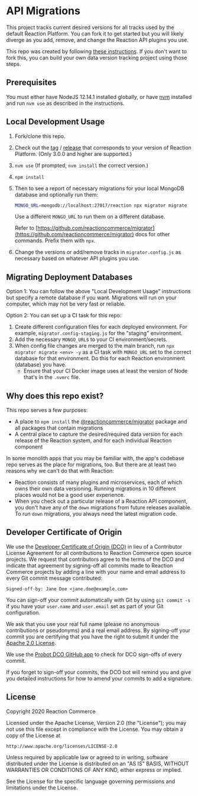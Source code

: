# API Migrations

This project tracks current desired versions for all tracks used by the default Reaction Platform. You can fork it to get started but you will likely diverge as you add, remove, and change the Reaction API plugins you use.

This repo was created by following [these instructions](https://github.com/reactioncommerce/migrator#usage). If you don't want to fork this, you can build your own data version tracking project using those steps.

## Prerequisites

You must either have NodeJS 12.14.1 installed globally, or have [nvm](https://github.com/nvm-sh/nvm) installed and run `nvm use` as described in the instructions.

## Local Development Usage

1. Fork/clone this repo.
2. Check out the [tag](https://github.com/reactioncommerce/api-migrations/tags) / [release](https://github.com/reactioncommerce/api-migrations/releases) that corresponds to your version of Reaction Platform. (Only 3.0.0 and higher are supported.)
3. `nvm use` (If prompted, `nvm install` the correct version.)
4. `npm install`
5. Then to see a report of necessary migrations for your local MongoDB database and optionally run them:

    ```sh
    MONGO_URL=mongodb://localhost:27017/reaction npx migrator migrate
    ```

    Use a different `MONGO_URL` to run them on a different database.

    Refer to [https://github.com/reactioncommerce/migrator](https://github.com/reactioncommerce/migrator) docs for other commands. Prefix them with `npx`.
6. Change the versions or add/remove tracks in `migrator.config.js` as necessary based on whatever API plugins you use.

## Migrating Deployment Databases

Option 1: You can follow the above "Local Development Usage" instructions but specify a remote database if you want. Migrations will run on your computer, which may not be very fast or reliable.

Option 2: You can set up a CI task for this repo:

1. Create different configuration files for each deployed environment. For example, `migrator.config-staging.js` for the "staging" environment.
2. Add the necessary `MONGO_URL`s to your CI environment/secrets.
3. When config file changes are merged to the main branch, run `npx migrator migrate <env> -y` as a CI task with `MONGO_URL` set to the correct database for that environment. Do this for each Reaction environment (database) you have.
    - Ensure that your CI Docker image uses at least the version of Node that's in the `.nvmrc` file.

## Why does this repo exist?

This repo serves a few purposes:
- A place to `npm install` the [@reactioncommerce/migrator](https://github.com/reactioncommerce/migrator) package and all packages that contain migrations
- A central place to capture the desired/required data version for each release of the Reaction system, and for each individual Reaction component

In some monolith apps that you may be familiar with, the app's codebase repo serves as the place for migrations, too. But there are at least two reasons why we can't do that with Reaction:
- Reaction consists of many plugins and microservices, each of which owns their own data versioning. Running migrations in 10 different places would not be a good user experience.
- When you check out a particular release of a Reaction API component, you don't have any of the `down` migrations from future releases available. To run `down` migrations, you always need the latest migration code.

## Developer Certificate of Origin
We use the [Developer Certificate of Origin (DCO)](https://developercertificate.org/) in lieu of a Contributor License Agreement for all contributions to Reaction Commerce open source projects. We request that contributors agree to the terms of the DCO and indicate that agreement by signing-off all commits made to Reaction Commerce projects by adding a line with your name and email address to every Git commit message contributed:
```
Signed-off-by: Jane Doe <jane.doe@example.com>
```

You can sign-off your commit automatically with Git by using `git commit -s` if you have your `user.name` and `user.email` set as part of your Git configuration.

We ask that you use your real full name (please no anonymous contributions or pseudonyms) and a real email address. By signing-off your commit you are certifying that you have the right to submit it under the [Apache 2.0 License](./LICENSE).

We use the [Probot DCO GitHub app](https://github.com/apps/dco) to check for DCO sign-offs of every commit.

If you forget to sign-off your commits, the DCO bot will remind you and give you detailed instructions for how to amend your commits to add a signature.

## License
Copyright 2020 Reaction Commerce

Licensed under the Apache License, Version 2.0 (the "License");
you may not use this file except in compliance with the License.
You may obtain a copy of the License at

    http://www.apache.org/licenses/LICENSE-2.0

Unless required by applicable law or agreed to in writing, software
distributed under the License is distributed on an "AS IS" BASIS,
WITHOUT WARRANTIES OR CONDITIONS OF ANY KIND, either express or implied.

See the License for the specific language governing permissions and
limitations under the License.

